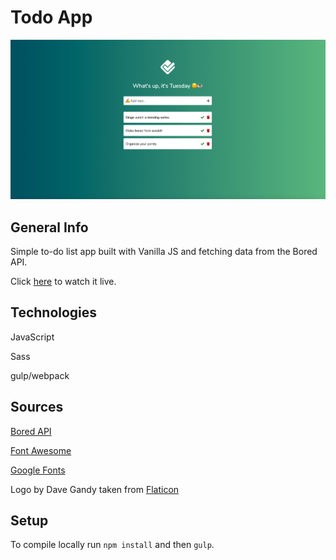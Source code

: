 # Todo App

![screenshot](dist/images/screenshot.png)

## General Info

Simple to-do list app built with Vanilla JS and fetching data from the Bored API.

Click [here](https://marekjanik.github.io/todo-app/dist/index.html) to watch it live.

## Technologies

JavaScript

Sass

gulp/webpack

## Sources

[Bored API](https://www.boredapi.com/)

[Font Awesome](https://fontawesome.com/)

[Google Fonts](https://fonts.google.com/)

Logo by Dave Gandy taken from [Flaticon](https://www.flaticon.com/free-icon/foursquare-button_25420?k=1623310916800)

## Setup

To compile locally run `npm install` and then `gulp`.
